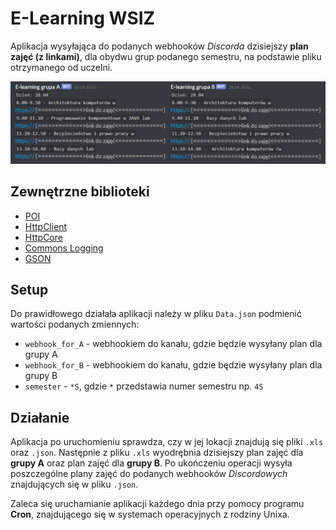 # E-Learning WSIZ
Aplikacja wysyłająca do podanych webhooków *Discorda* dzisiejszy **plan zajęć (z linkami)**, dla obydwu grup podanego semestru, na podstawie pliku otrzymanego od uczelni.

![image](img/screen_shots.png)
## Zewnętrzne biblioteki
* [POI](https://poi.apache.org/download.html)
* [HttpClient](https://hc.apache.org/downloads.cgi)
* [HttpCore](https://hc.apache.org/downloads.cgi)
* [Commons Logging](https://commons.apache.org/proper/commons-logging/download_logging.cgi)
* [GSON](https://github.com/google/gson)

## Setup
Do prawidłowego działała aplikacji należy w pliku `Data.json` podmienić wartości podanych zmiennych:
* `webhook_for_A` - webhookiem do kanału, gdzie będzie wysyłany plan dla grupy A
* `webhook_for_B` - webhookiem do kanału, gdzie będzie wysyłany plan dla grupy B
* `semester` - `*S`, gdzie `*` przedstawia numer semestru np. `4S`

## Działanie
Aplikacja po uruchomieniu sprawdza, czy w jej lokacji znajdują się pliki `.xls` oraz `.json`. Następnie z pliku `.xls` wyodrębnia dzisiejszy plan zajęć dla **grupy A** oraz plan zajęć dla **grupy B**. Po ukończeniu operacji wysyła poszczególne plany zajęć do podanych webhooków *Discordowych* znajdujących się w pliku `.json`.

Zaleca się uruchamianie aplikacji każdego dnia przy pomocy programu **Cron**, znajdującego się w systemach operacyjnych z rodziny Unixa.

